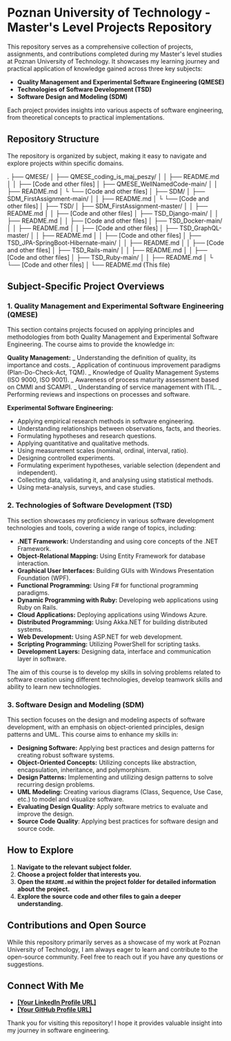 # Poznan University of Technology - Master's Level Projects Repository

This repository serves as a comprehensive collection of projects, assignments, and contributions completed during my Master's level studies at Poznan University of Technology. It showcases my learning journey and practical application of knowledge gained across three key subjects:

- **Quality Management and Experimental Software Engineering (QMESE)**
- **Technologies of Software Development (TSD)**
- **Software Design and Modeling (SDM)**

Each project provides insights into various aspects of software engineering, from theoretical concepts to practical implementations.

## Repository Structure

The repository is organized by subject, making it easy to navigate and explore projects within specific domains.

.
├── QMESE/
│ ├── QMESE_coding_is_maj_peszy/
│ │ ├── README.md
│ │ ├── [Code and other files]
│ ├── QMESE_WellNamedCode-main/
│ │ ├── README.md
│ └ └── [Code and other files]
│
├── SDM/
│ ├── SDM_FirstAssignment-main/
│ │ ├── README.md
│ └ └── [Code and other files]
│
├── TSD/
│ ├── SDM_FirstAssignment-master/
│ │ ├── README.md
│ │ ├── [Code and other files]
│ ├── TSD_Django-main/
│ │ ├── README.md
│ │ ├── [Code and other files]
│ ├── TSD_Docker-main/
│ │ ├── README.md
│ │ ├── [Code and other files]
│ ├── TSD_GraphQL-master/
│ │ ├── README.md
│ │ ├── [Code and other files]
│ ├── TSD_JPA-SpringBoot-Hibernate-main/
│ │ ├── README.md
│ │ ├── [Code and other files]
│ ├── TSD_Rails-main/
│ │ ├── README.md
│ │ ├── [Code and other files]
│ ├── TSD_Ruby-main/
│ │ ├── README.md
│ └ └── [Code and other files]
│
└── README.md (This file)

## Subject-Specific Project Overviews

### 1. Quality Management and Experimental Software Engineering (QMESE)

This section contains projects focused on applying principles and methodologies from both Quality Management and Experimental Software Engineering. The course aims to provide the knowledge in:

**Quality Management:**
_ Understanding the definition of quality, its importance and costs.
_ Application of continuous improvement paradigms (Plan-Do-Check-Act, TQM).
_ Knowledge of Quality Management Systems (ISO 9000, ISO 9001).
_ Awareness of process maturity assessment based on CMMI and SCAMPI.
_ Understanding of service management with ITIL.
_ Performing reviews and inspections on processes and software.

**Experimental Software Engineering:**

- Applying empirical research methods in software engineering.
- Understanding relationships between observations, facts, and theories.
- Formulating hypotheses and research questions.
- Applying quantitative and qualitative methods.
- Using measurement scales (nominal, ordinal, interval, ratio).
- Designing controlled experiments.
- Formulating experiment hypotheses, variable selection (dependent and independent).
- Collecting data, validating it, and analysing using statistical methods.
- Using meta-analysis, surveys, and case studies.

### 2. Technologies of Software Development (TSD)

This section showcases my proficiency in various software development technologies and tools, covering a wide range of topics, including:

- **.NET Framework:** Understanding and using core concepts of the .NET Framework.
- **Object-Relational Mapping:** Using Entity Framework for database interaction.
- **Graphical User Interfaces:** Building GUIs with Windows Presentation Foundation (WPF).
- **Functional Programming:** Using F# for functional programming paradigms.
- **Dynamic Programming with Ruby:** Developing web applications using Ruby on Rails.
- **Cloud Applications:** Deploying applications using Windows Azure.
- **Distributed Programming:** Using Akka.NET for building distributed systems.
- **Web Development:** Using ASP.NET for web development.
- **Scripting Programming:** Utilizing PowerShell for scripting tasks.
- **Development Layers:** Designing data, interface and communication layer in software.

The aim of this course is to develop my skills in solving problems related to software creation using different technologies, develop teamwork skills and ability to learn new technologies.

### 3. Software Design and Modeling (SDM)

This section focuses on the design and modeling aspects of software development, with an emphasis on object-oriented principles, design patterns and UML. This course aims to enhance my skills in:

- **Designing Software:** Applying best practices and design patterns for creating robust software systems.
- **Object-Oriented Concepts:** Utilizing concepts like abstraction, encapsulation, inheritance, and polymorphism.
- **Design Patterns:** Implementing and utilizing design patterns to solve recurring design problems.
- **UML Modeling:** Creating various diagrams (Class, Sequence, Use Case, etc.) to model and visualize software.
- **Evaluating Design Quality**: Apply software metrics to evaluate and improve the design.
- **Source Code Quality**: Applying best practices for software design and source code.

## How to Explore

1.  **Navigate to the relevant subject folder.**
2.  **Choose a project folder that interests you.**
3.  **Open the `README.md` within the project folder for detailed information about the project.**
4.  **Explore the source code and other files to gain a deeper understanding.**

## Contributions and Open Source

While this repository primarily serves as a showcase of my work at Poznan University of Technology, I am always eager to learn and contribute to the open-source community. Feel free to reach out if you have any questions or suggestions.

## Connect With Me

- **[\[Your LinkedIn Profile URL\]](https://www.linkedin.com/in/bartoszchwilkowski/)**
- **[\[Your GitHub Profile URL\]](https://github.com/kooogi)**

Thank you for visiting this repository! I hope it provides valuable insight into my journey in software engineering.

